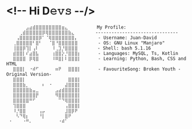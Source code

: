 # <!-- Hi D𝚎𝚟𝚜 --/>

```Py
⠀⠀⠀⠀⠀⠀⣠⣴⣾⣿⣿⣿⣿⣿⣿⣿⣿⣶⣄⠀⠀⠀⠀      My Profile: 
⠀⠀⠀⠀⢀⣾⣿⣿⣿⣿⣿⡿⢿⣿⣿⣿⣿⣿⣿⣷⣄⠀⠀⠀⠀   -------------------------------
⠀⠀⠀⢠⣿⣿⣿⣿⣿⣿⡿⠁⠈⢿⣿⣿⣿⣿⣿⣿⣿⡄⠀⠀⠀    - Username: Juan-David
⠀⠀⢀⣿⣿⣿⣿⣿⠃⣿⠃⠀⠀⠈⣿⠘⣿⣿⣿⣿⣿⣿⠀⠀⠀    - OS: GNU Linux "Manjaro"
⠀⠀⢸⣿⣿⡿⢹⡇⢠⠇⠀⠀⠀⠀⠸⢀⣹⡘⣿⣿⣿⣿ ⠀⠀    - Shell: bash 5.1.16
⠀⠀⣾⣿⣿⡇⠎⣴⣿⣧⠀⠀⠀⠀⢰⣿⣿⡕⡘⣿⣿⣿⡆⠀⠀    - Languages: MySQL, Ts, Kotlin
⠀⠀⣿⣿⣿⣿⠀⡿⢿⣿⠀⠀⠀⠀⠸⠿⣿⡇⠇⣿⣿⣿⡇⠀⠀    - Learning: Python, Bash, CSS and HTML
⠀⠀⣿⣿⣿⡇⠀⠐⠾⠋⠀⠀⠀⠀⠀⠶⠟⠀⠀⣿⣿⣿⡇⠀⠀    - FavouriteSong: Broken Youth -Original Version-
⠀⠀⣿⣿⣿⡇⠀⠀⠀⠀⠀⠀⠀⠀⠀⠀⠀⠀⠀⣿⣿⣿⡇⠀⠀    
⠀⠀⣿⣿⣿⣷⡀⠀⠀⠀⠀⠆⠀⠐⠀⠀⠀⠀⣼⣿⣿⣿⡇⠀⠀
⠀⠀⣿⣿⣿⣿⣿⣷⣤⣀⠀⠀⠀⠀⠀⣠⣴⣾⣿⣿⣿⣿⡇⠀⠀
⠀⠀⣿⣿⣿⣿⣿⣿⣿⡟⠀⠀⠀⠀⠀⠻⣿⣿⣿⣿⣿⣿⡇⠀⠀
⠀⠀⣿⣿⣿⣿⣿⠛⠋⠀⠀⠀⠀⠀⠀⠀⠉⠙⢿⣿⣿⣿⡇⠀⠀
⠀⠀⢹⣿⣿⣿⠀⠀⠀⠀⠀⠀⠀⠀⠀⠀⠀⠀⢠⣿⣿⣿⡇⠀⠀
⠀⠀⠸⡘⣿⣿⠀⠀⠀⠀⢠⡤⠀⠀⠀⠀⠀⠀⣸⣿⡿⠟⠀⠀⠀
⠀⠀⠀⠣⠙⢿⡆⠀⠀⠀⠘⡇⠀⠀⠀⠀⠀⠀⣿⠟⠀⠀⠀⠀⠀
⠀⠂⠀⠀⠀⠐⠛⠄⠀⠀⠀⠀⠀⠀⠀⠀⠐⠾⠁
```

<!--
⠀⠀⠀⠀⠀⢀⡤⣢⠟⢁⣴⣾⡿⠋⢉⠱⠀⠀⠀⠀⠀⠀⠀⠀⠀⠀⠀⠀⠈⠉⠑⠒⠦⢄⣀⣴⠟⢡⣠⣼⣿⡿⢳⣄⡀⠀⠀ ⠀⠀⠀⠀⠀⢀⣾⡿⠃⣠⣿⣿⠿⠂⠀⠉⠀⠀⠀⠀⠀⠀⠀⠀⠀⠀⠀⠀⠀⠀⠀⠀⠀⠀⢲⡿⠋⢰⣾⣿⣿⡟⠀⠀⠈⠙⢆⠀ ⠀⠀⠀⠀⠀⡜⠻⣷⣾⣿⠟⠁⠀⠀⠀⠀⠀⠀⠀⠀⠀⠀⠀⠀⠀⠀⠀⠀⠀⠀⠀⠀⠀⢰⣿⣁⣰⢸⣿⢻⠟⢀⠀⠀⠀⠀⠀⠁ ⠀⠀⠀⠀⠰⠀⠀⢙⡿⠁⠀⠀⠀⠀⠀⠀⠀⠀⠀⠀⠀⠀⠀⠀⠀⠀⠀⠀⠀⠀⠀⠀⠀⠀⢻⣿⣿⣿⣿⣯⡀⠀⢃⠀⠀⠀⠀⠀ ⠀⠀⠀⠀⠀⠀⢠⠎⠀⠀⠀⠀⠀⠀⣼⠀⢀⠀⠀⠀⠀⠀⢠⣷⡀⠀⠀⠀⠀⡀⠄⠀⠀⠀⠀⢻⣿⣿⣿⣧⠑⠀⣢⡄⠀⠀⠀⠀ ⠀⠀⠀⠀⠀⡰⠃⢀⠄⠀⠀⠀⠀⣼⡿⡆⢸⠀⠀⠀⠀⠀⠈⣿⢷⡄⠀⠀⠀⠱⡀⠰⡀⠀⠀⠈⢿⣿⣿⣿⣧⠀⢸⣧⠀⠀⠀⠀ ⠀⠀⠀⠀⠀⠡⢢⠋⠀⠀⠀⠀⣼⡟⠀⣇⢸⡆⠀⠀⠀⡄⠀⢿⠀⢳⡄⠀⠀⠀⢳⠀⢳⠀⠀⠀⠈⣿⣿⣿⣿⣷⣘⡟⠀⠀⠀⠀ ⠀⠀⠀⠀⠀⢀⠇⠀⠀⠀⠀⣸⡿⢤⠤⠸⡸⣷⠀⠀⠀⢱⠀⣾⡤⠤⢿⡤⢀⡀⠀⢧⠘⡆⠀⠀⠀⢸⡟⠻⢿⠟⣿⣷⡄⠀⠀⠀ ⠀⠀⠀⠀⠀⡞⠀⠀⠀⠀⢰⡿⢠⠇⠀⠀⢳⣿⢇⠀⠀⠈⡇⣿⡇⠀⠀⠻⣄⠀⠀⠘⡆⡇⠀⠀⠀⠀⣇⢀⡏⠀⣿⡿⣄⠀⠀⠀ ⠀⠀⠀⠀⢰⠁⠀⠀⠀⠀⣿⠁⣄⣀⣀⡀⠈⢿⡜⡄⠀⠀⢹⣿⡇⠐⢄⣀⠘⢧⡀⠀⠹⣿⠀⠀⠀⠀⢸⣿⣷⣶⣿⡇⢹⡇⠀⠀ ⠀⠀⠀⠀⠾⠀⠀⠀⠀⢸⣧⣾⠟⢉⣽⣿⣦⠈⢷⡘⣆⠀⠸⡟⣷⣶⠟⠛⢻⣷⣦⣀⠀⢻⠀⠀⠀⠀⢸⣏⣩⣼⣿⡇⠈⣷⠀⠀ ⠀⠀⠀⠃⠀⠀⠀⠀⠀⣿⡿⠁⠀⣠⣾⣿⣿⠀⠈⢿⠺⡆⠀⣧⢸⠀⠀⢀⣹⣿⣿⣿⣷⣼⣤⠀⠀⠀⢸⣿⣿⣿⣿⠀⠀⣿⠀⠀ ⠀⠀⣠⠄⣀⠀⠀⠀⢠⣿⡇⠀⠀⢻⢻⣟⢿⠀⠀⠈⠣⠈⠓⠾⠀⠀⠀⣿⣿⢿⣿⣿⠘⡇⡞⠀⠀⢠⣾⣿⣿⣿⡏⠀⠀⢹⠀⠀ ⠀⠀⠛⠀⣿⠀⠀⠀⢸⣿⣿⡀⠀⠈⠃⠐⠋⠀⠀⠀⠀⠀⠀⠀⠀⠀⠀⠸⣄⣐⣠⠏⢠⣿⠁⠀⠀⢸⣿⣿⣿⣿⠀⠀⠀⢸⠀⠀ ⠀⠀⠀⠀⢹⡆⠰⡀⢸⡟⠩⣷⠀⠀⠀⠀⠀⠀⠀⠀⠀⠀⠀⠀⠀⠀⠀⠀⠀⠀⠀⠀⣼⠃⠀⠀⠀⢸⣿⣿⣿⠟⠀⠀⠀⠘⠀⠀ ⠀⠀⠀⠀⢎⣿⡀⢱⢞⣁⣀⡿⡄⠀⠀⠀⠀⠀⠀⠀⠀⠀⠀⠀⠀⠀⠀⠀⠀⠀⣠⠞⡏⡼⠀⠀⠀⣾⣿⠋⠁⠀⠀⠀⠀⠀⠀⠀ ⠀⠀⠀⠀⠈⠿⠻⡇⠀⠀⠒⠢⢵⡄⠀⠀⠀⠀⠀⠀⠀⠀⠀⠀⠀⠀⠀⠀⠀⠀⠀⢰⣽⠁⠀⠀⢠⡿⢹⠀⠀⠀⠀⠀⠀⠀⠀⠀ ⡀⠀⠀⠀⠀⠀⠀⡟⣦⡀⠀⠀⠀⠈⠓⢄⡀⠀⠀⠀⠀⠀⠀⠀⠀⠀⠀⠀⠀⣀⣴⢿⡇⠀⠀⡄⣸⣇⣼⣀⣀⣀⠀⠀⠀⠀⠀⠀ ⡀⠀⠀⠀⠀⠀⢰⠇⣿⢸⣦⡀⠀⠀⠀⠀⠈⠲⣄⡀⠀⠀⠀⠀⠀⣀⡤⠒⢉⡴⠃⣸⠀⠀⢰⣿⣿⣿⠃⡤⠊⠁⠉⠑⢄⠀⠀⠀ ⡇⠀⠀⠀⠀⠀⢸⠀⣿⣾⣿⢿⠲⣄⠀⠀⠀⠀⠘⠟⣦⣤⣴⡒⠉⢀⡠⠖⠉⠀⣠⠃⠀⣠⣿⣿⡿⠁⠊⠀⠀⠀⠀⠀⠀⠀⠀⠀ ⠀⠀⠀⠀⠀⠀⢸⠀⣿⠛⢿⠈⢢⠏⠀⠀⠀⠀⠀⣰⣏⣀⣿⠗⠊⠁⠀⠀⣠⣾⠃⢀⡴⠿⠛⣿⠁⠀⠀⠀⠀⠀⠀⠀⠀⠀⠀⠀ ⠀⠀⠀⠀⠀⠀⢸⢀⠇⠀⠈⢠⠃⠀⠀⠀⠀⠀⢰⠟⠁⠀⢹⢇⠀⣀⠴⠊⡱⠥⠔⠋⠀⠀⢰⠃⠀⠀⠀⠀⠀⠀⠀⠀⠀⠀⠀⠀ ⠀⠀⠀⠀⠀⠀⢸⡟⠀⢀⡴⠁⠀⠀⠀⠀⠀⢠⡟⠀⠀⣰⢿⡘⣾⡅⠀⠀⠀⠀⢀⠄⠀⢠⠏⢀⣄⡀⠀⠀⠀⠀⠀⠀⠀⠀⠀⠀ ⠀⠀⠀⠀⠀⠀⢸⠀⣰⣿⠀⠀⠀⠀⠀⠀⢠⣿⠃⢀⡾⡇⠘⠻⡿⢷⡀⠀⠀⠒⠁⠀⢠⠏⢀⠏⣸⠃⢻⠏⠀⠀⠀⠀⠀⠀⠀⠀ ⠀⠀⠀⠀⠀⠀⣧⣾⣹⣿⠀⠀⠀⠀⠀⢠⠏⢉⠀⡞⣰⡇⠀⣴⣥⠞⢷⠀⠀⠀⠀⣠⠎⠀⠸⣶⠋⣠⡟⠀


**JuanDavid-Vidal/JuanDavid-Vidal** is a ✨ _special_ ✨ repository because its `README.md` (this file) appears on your GitHub profile.! GIFs.gif…]()


Here are some ideas to get you started:

- 🔭 I’m currently working on ...
- 🌱 I’m currently learning ...
- 👯 I’m looking to collaborate on ...
- 🤔 I’m looking for help with ...
- 💬 Ask me about ...
- 📫 How to reach me: ...
- 😄 Pronouns: ...
- ⚡ Fun fact: ...
-->
